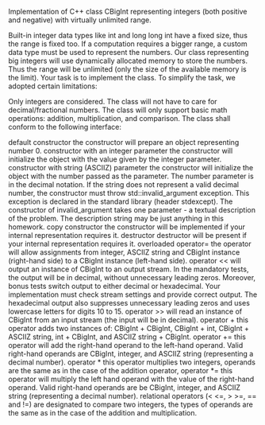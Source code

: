 Implementation of C++ class CBigInt representing integers (both positive and negative) with virtually unlimited range.

Built-in integer data types like int and long long int have a fixed size, thus the range is fixed too. If a computation requires a bigger range, a custom data type must be used to represent the numbers. Our class representing big integers will use dynamically allocated memory to store the numbers. Thus the range will be unlimited (only the size of the available memory is the limit). Your task is to implement the class. To simplify the task, we adopted certain limitations:

Only integers are considered. The class will not have to care for decimal/fractional numbers.
The class will only support basic math operations: addition, multiplication, and comparison.
The class shall conform to the following interface:

default constructor
the constructor will prepare an object representing number 0.
constructor with an integer parameter
the constructor will initialize the object with the value given by the integer parameter.
constructor with string (ASCIIZ) parameter
the constructor will initialize the object with the number passed as the parameter. The number parameter is in the decimal notation. If the string does not represent a valid decimal number, the constructor must throw std::invalid_argument exception. This exception is declared in the standard library (header stdexcept). The constructor of invalid_argument takes one parameter - a textual description of the problem. The description string may be just anything in this homework.
copy constructor
the constructor will be implemented if your internal representation requires it.
destructor
destructor will be present if your internal representation requires it.
overloaded operator=
the operator will allow assignments from integer, ASCIIZ string and CBigInt instance (right-hand side) to a CBigInt instance (left-hand side).
operator <<
will output an instance of CBigInt to an output stream. In the mandatory tests, the output will be in decimal, without unnecessary leading zeros. Moreover, bonus tests switch output to either decimal or hexadecimal. Your implementation must check stream settings and provide correct output. The hexadecimal output also suppresses unnecessary leading zeros and uses lowercase letters for digits 10 to 15.
operator >>
will read an instance of CBigInt from an input stream (the input will be in decimal).
operator +
this operator adds two instances of:
CBigInt + CBigInt,
CBigInt + int,
CBigInt + ASCIIZ string,
int + CBigInt, and
ASCIIZ string + CBigInt.
operator +=
this operator will add the right-hand operand to the left-hand operand. Valid right-hand operands are CBigInt, integer, and ASCIIZ string (representing a decimal number).
operator *
this operator multiplies two integers, operands are the same as in the case of the addition operator,
operator *=
this operator will multiply the left hand operand with the value of the right-hand operand. Valid right-hand operands are be CBigInt, integer, and ASCIIZ string (representing a decimal number).
relational operators (< <=, > >=, == and !=)
are designated to compare two integers, the types of operands are the same as in the case of the addition and multiplication.

